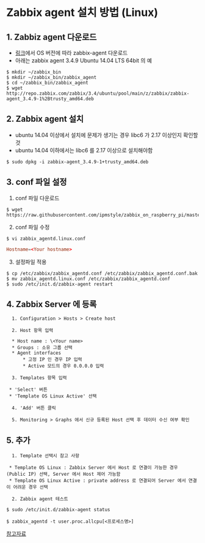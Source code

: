 # Zabbix agent 설치 방법 (Linux)



## 1. Zabbiz agent 다운로드

  * [링크](http://repo.zabbix.com/zabbix/3.4/ubuntu/pool/main/z/zabbix/)에서 OS 버전에 따라 zabbix-agent 다운로드
  * 아래는 zabbix agent 3.4.9 Ubuntu 14.04 LTS 64bit 의 예

  ```Shell
  $ mkdir ~/zabbix_bin
  $ mkdir ~/zabbix_bin/zabbix_agent
  $ cd ~/zabbix_bin/zabbix_agent
  $ wget http://repo.zabbix.com/zabbix/3.4/ubuntu/pool/main/z/zabbix/zabbix-agent_3.4.9-1%2Btrusty_amd64.deb
  ```

## 2. Zabbix agent 설치

   - ubuntu 14.04 이상에서 설치에 문제가 생기는 경우 libc6 가 2.17 이상인지 확인할 것
   - ubuntu 14.04 이하에서는 libc6 를 2.17 이상으로 설치해야함

   ```Shell
   $ sudo dpkg -i zabbix-agent_3.4.9-1+trusty_amd64.deb
   ```

## 3. conf 파일 설정

   1) conf 파일 다운로드

   ```Shell
   $ wget https://raw.githubusercontent.com/ipmstyle/zabbix_on_raspberry_pi/master/conf/zabbix_agentd.linux.conf
   ```

   2) conf 파일 수정

   ```Shell
   $ vi zabbix_agentd.linux.conf
   ```


   ```conf
   Hostname=<Your hostname>
   ```

   3) 설정파일 적용

   ```Shell
   $ cp /etc/zabbix/zabbix_agentd.conf /etc/zabbix/zabbix_agentd.conf.bak
   $ mv zabbix_agentd.linux.conf /etc/zabbix/zabbix_agentd.conf
   $ sudo /etc/init.d/zabbix-agent restart
   ```


## 4. Zabbix Server 에 등록

      1. Configuration > Hosts > Create host

      2. Host 항목 입력

      * Host name : \<Your name>
      * Groups : 소유 그룹 선택
      * Agent interfaces
          * 고정 IP 인 경우 IP 입력
          * Active 모드의 경우 0.0.0.0 입력

      3. Templates 항목 입력

     * 'Select' 버튼
     * 'Template OS Linux Active' 선택

      4. 'Add' 버튼 클릭

      5. Monitoring > Graphs 에서 신규 등록된 Host 선택 후 데이터 수신 여부 확인

## 5. 추가

      1. Template 선택시 참고 사항

     * Template OS Linux : Zabbix Server 에서 Host 로 연결이 가능한 경우 (Public IP) 선택, Server 에서 Host 제어 가능함
     * Template OS Linux Active : private address 로 연결되어 Server 에서 연결이 어려운 경우 선택

      2. Zabbix agent 테스트

```Shell
$ sudo /etc/init.d/zabbix-agent status

$ zabbix_agentd -t user.proc.allcpu[<프로세스명>]
```

[참고자료](http://www.zabbix.com/download.php)
